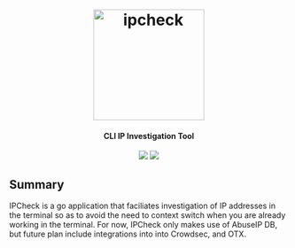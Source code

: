 <h1 align="center">
  <img src="assets/ize.png" alt="ipcheck" width="200px">
  <br>
</h1>

<h4 align="center">CLI IP Investigation Tool</h4>

<p align="center">
<!-- Go report card -->
<a href="https://goreportcard.com/report/github.com/epyklab/ipcheck"><img src="https://goreportcard.com/badge/github.com/epyklab/ipcheck"></a>
<!-- Current Release -->
<a href="https://github.com/epyklab/ipcheck/releases"><img src="https://img.shields.io/github/release/epyklab/ipcheck"></a>
</p>

## Summary

IPCheck is a go application that faciliates investigation of IP addresses in the terminal so as to avoid the need to context switch when you are already working in the terminal. For now, IPCheck only makes use of AbuseIP DB, but future plan include integrations into into Crowdsec, and OTX.
